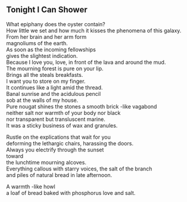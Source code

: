 Tonight I Can Shower
--------------------
What epiphany does the oyster contain?  
How little we set and how much it kisses the phenomena of this galaxy.  
From her brain and her arm form  
magnoliums of the earth.  
As soon as the incoming fellowships  
gives the slightest indication.  
Because I love you, love, in front of the lava and around the mud.  
The mourning forest is pure on your lip.  
Brings all the steals breakfasts.  
I want you to store on my finger.  
It continues like a light amid the thread.  
Banal sunrise and the acidulous pencil  
sob at the walls of my house.  
Pure nougat shines the stones a smooth brick -like vagabond  
neither salt nor warmth of your body nor black  
nor transparent but transluscent marine.  
It was a sticky business of wax and granules.  
  
Rustle on the explications that wait for you  
deforming the lethargic chairs, harassing the doors.  
Always you electrify through the sunset  
toward  
the lunchtime mourning alcoves.  
Everything callous with starry voices, the salt of the branch  
and piles of natural bread in late afternoon.  
  
A warmth -like howl  
a loaf of bread baked with phosphorus love and salt.  
